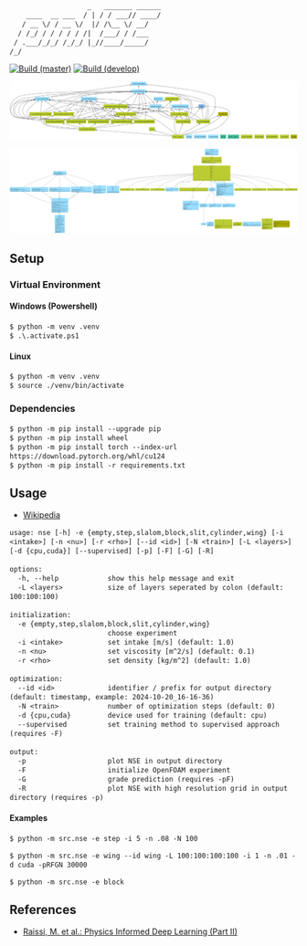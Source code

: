 ```text
                   _   _______ ______
    ____  __ ___  / | / / ___// ____/
   / __ \/ / __ \/  |/ /\__ \/ __/   
  / /_/ / / / / / /|  /___/ / /___   
 / .___/_/_/ /_/_/ |_//____/_____/   
/_/                                  
```

[![Build (master)](https://github.com/s9latimm/pinnse/actions/workflows/master.yml/badge.svg?branch=master)](https://github.com/s9latimm/pinnse/actions/workflows/master.yml)
[![Build (develop)](https://github.com/s9latimm/pinnse/actions/workflows/delevop.yml/badge.svg?branch=develop)](https://github.com/s9latimm/pinnse/actions/workflows/delevop.yml)

[![UML](images/packages.svg)](https://github.com/s9latimm/pinnse/releases/latest/download/packages.pdf)

[![UML](images/classes.svg)](https://github.com/s9latimm/pinnse/releases/latest/download/classes.pdf)


## Setup

### Virtual Environment

#### Windows (Powershell)

```shell
$ python -m venv .venv
$ .\.activate.ps1
```


#### Linux

```shell
$ python -m venv .venv
$ source ./venv/bin/activate
```

### Dependencies

```shell
$ python -m pip install --upgrade pip
$ python -m pip install wheel
$ python -m pip install torch --index-url https://download.pytorch.org/whl/cu124
$ python -m pip install -r requirements.txt
```

## Usage

- [Wikipedia](https://en.wikipedia.org/wiki/Navier%E2%80%93Stokes_equations#Incompressible_flow)

```text
usage: nse [-h] -e {empty,step,slalom,block,slit,cylinder,wing} [-i <intake>] [-n <nu>] [-r <rho>] [--id <id>] [-N <train>] [-L <layers>] [-d {cpu,cuda}] [--supervised] [-p] [-F] [-G] [-R]

options:
  -h, --help            show this help message and exit
  -L <layers>           size of layers seperated by colon (default: 100:100:100)

initialization:
  -e {empty,step,slalom,block,slit,cylinder,wing}
                        choose experiment
  -i <intake>           set intake [m/s] (default: 1.0)
  -n <nu>               set viscosity [m^2/s] (default: 0.1)
  -r <rho>              set density [kg/m^2] (default: 1.0)

optimization:
  --id <id>             identifier / prefix for output directory (default: timestamp, example: 2024-10-20_16-16-36)
  -N <train>            number of optimization steps (default: 0)
  -d {cpu,cuda}         device used for training (default: cpu)
  --supervised          set training method to supervised approach (requires -F)

output:
  -p                    plot NSE in output directory
  -F                    initialize OpenFOAM experiment
  -G                    grade prediction (requires -pF)
  -R                    plot NSE with high resolution grid in output directory (requires -p)
```

#### Examples

```shell
$ python -m src.nse -e step -i 5 -n .08 -N 100
```

```shell
$ python -m src.nse -e wing --id wing -L 100:100:100:100 -i 1 -n .01 -d cuda -pRFGN 30000
```

```shell
$ python -m src.nse -e block
```

## References

- [Raissi, M. et al.: Physics Informed Deep Learning (Part II)](https://arxiv.org/pdf/1711.10566)
